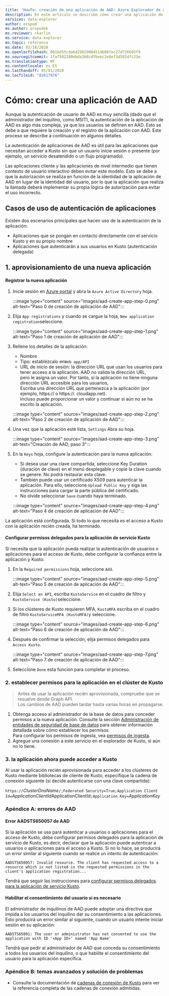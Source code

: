 ```yaml
---
title: 'HowTo: creación de una aplicación de AAD: Azure Explorador de datos | Microsoft Docs'
description: En este artículo se describe cómo crear una aplicación de AAD en Azure Explorador de datos.
services: data-explorer
author: orspod
ms.author: orspodek
ms.reviewer: rkarlin
ms.service: data-explorer
ms.topic: reference
ms.date: 03/18/2020
ms.openlocfilehash: 0816d55cda6d29820084514b0bfec27d726693f9
ms.sourcegitcommit: 1faf502280ebda268cdfbeec2e8ef3d582dfc23e
ms.translationtype: MT
ms.contentlocale: es-ES
ms.lasthandoff: 05/01/2020
ms.locfileid: "82617976"
---
```

# <a name="howto-creating-an-aad-application"></a>Cómo: crear una aplicación de AAD

Aunque la autenticación de usuario de AAD es muy sencilla (dado que el administrador del inquilino, como MSIT), la autenticación de la aplicación de AAD es algo más compleja, ya que los usuarios se definen en AAD. Esto se debe a que requiere la creación y el registro de la aplicación con AAD. Este proceso se describe a continuación en algunos detalles.

La autenticación de aplicaciones de AAD es útil para las aplicaciones que necesitan acceder a Kusto sin que un usuario inicie sesión o presente (por ejemplo, un servicio desatendido o un flujo programado).

Las aplicaciones cliente y las aplicaciones de nivel intermedio que tienen contexto de usuario interactivo deben evitar este modelo. Esto se debe a que la autorización se realiza en función de la identidad de la aplicación de AAD en lugar de la identidad del usuario, por lo que la aplicación que realiza la llamada deberá implementar su propia lógica de autorización para evitar el uso incorrecto.

## <a name="application-authentication-use-cases"></a>Casos de uso de autenticación de aplicaciones

Existen dos escenarios principales que hacen uso de la autenticación de la aplicación:
* Aplicaciones que se pongan en contacto directamente con el servicio Kusto y en su propio nombre
* Aplicaciones que autenticarán a sus usuarios en Kusto (autenticación delegada)

## <a name="1-provisioning-a-new-application"></a>1. aprovisionamiento de una nueva aplicación

#### <a name="register-the-new-application"></a>Registrar la nueva aplicación

1. Inicie sesión en [Azure portal](https://portal.azure.com) y abra la `Azure Active Directory` hoja.

    :::image type="content" source="images/aad-create-app-step-0.png" alt-text="Paso 0 de creación de aplicación de AAD":::

1. Elija `App registrations` y cuando se cargue la hoja, `New application registration`seleccione.

    :::image type="content" source="images/aad-create-app-step-1.png" alt-text="Paso 1 de creación de aplicación de AAD":::

1. Rellene los detalles de la aplicación:
    * Nombre
    * Tipo: establézcalo en`Web app/API`
    * URL de inicio de sesión: la dirección URL que usan los usuarios para tener acceso a la aplicación. AAD no valida la dirección URL,<br>
        pero le asigna un valor. Por tanto, si la aplicación no tiene ninguna dirección URL accesible para los usuarios,<br>
        Escriba una dirección URL que pertenezca a la aplicación (por ejemplo, https://<APP-CNAME> o https://<CLOUD-SERVICE-NAME>. cloudapp.net).<br>
        Incluso puede proporcionar un valor y continuar si aún no se ha escrito la aplicación.

    
    :::image type="content" source="images/aad-create-app-step-2.png" alt-text="Paso 2 de creación de aplicación de AAD":::

1. Una vez que la aplicación esté lista, `Settings` Abra su hoja.

    :::image type="content" source="images/aad-create-app-step-3.png" alt-text="Creación de AAD, paso 3":::

1. En la `Keys` hoja, configure la autenticación para la nueva aplicación:
    * Si desea usar una clave compartida, seleccione Key Duration (duración de clave) en el menú desplegable y copie la clave cuando se genere.
        No podrá restaurar esta clave.
    * También puede usar un certificado X509 para autenticar la aplicación.
        Para ello, seleccione `Upload Public Key` y siga las instrucciones para cargar la parte pública del certificado.
    * No olvide seleccionar `Save` cuando haya terminado.

    :::image type="content" source="images/aad-create-app-step-4.png" alt-text="Paso 4 de creación de aplicación de AAD":::

La aplicación está configurada. Si todo lo que necesita es el acceso a Kusto con la aplicación recién creada, ha terminado.

#### <a name="set-up-delegated-permissions-for-kusto-service-application"></a>Configurar permisos delegados para la aplicación de servicio Kusto

Si necesita que la aplicación pueda realizar la autenticación de usuarios o aplicaciones para el acceso de Kusto, debe configurar la confianza entre la aplicación y Kusto:

1. En la `Required permissions` hoja, seleccione `Add`.

    :::image type="content" source="images/aad-create-app-step-5.png" alt-text="Paso 5 de creación de aplicación de AAD":::
   
1. Elija `Select an API`, escriba `KustoService` en el cuadro de filtro y `KustoService (Kusto)`seleccione.
1. Si los clústeres de Kusto requieren MFA, `KustoMFA` escriba en el cuadro de filtro `KustoServiceMFA (KustoMFA)`y seleccione.

    :::image type="content" source="images/aad-create-app-step-6.png" alt-text="Paso 6 de creación de aplicación de AAD":::

1. Después de confirmar la selección, elija permisos delegados para `Access Kusto`.

   :::image type="content" source="images/aad-create-app-step-7.png" alt-text="Paso 7 de creación de aplicación de AAD":::

1. Seleccione `Done` esta función para completar el proceso.


### <a name="2-set-permissions-to-the-application-on-kusto-cluster"></a>2. establecer permisos para la aplicación en el clúster de Kusto

> Antes de usar la aplicación recién aprovisionada, compruebe que se resuelve desde Graph API.<br>
    Los cambios de AAD pueden tardar hasta varias horas en propagarse.

1. Obtenga acceso al administrador de la base de datos para conceder permisos a la nueva aplicación.
Consulte la sección [Administración de entidades de seguridad de base de datos](../security-roles.md) para obtener información detallada sobre cómo establecer los permisos.<br>
Para configurar los permisos de ingesta, vea [permisos de ingesta](../../api/netfx/kusto-ingest-client-permissions.md).
1. Agregue una conexión a este servicio en el explorador de Kusto, si aún no lo tiene.

### <a name="3-application-can-now-access-kusto"></a>3. la aplicación ahora puede acceder a Kusto

Al usar la aplicación recién aprovisionada para acceder a los clústeres de Kusto mediante bibliotecas de cliente de Kusto, especifique la cadena de conexión siguiente (si decide autenticarse con una clave compartida):

`https://`*ClusterDnsName*`/;Federated Security=True;Application Client Id=`*ApplicationClientId*ApplicationClientId`;Application Key=`*ApplicationKey*


### <a name="appendix-a-aad-errors"></a>Apéndice A: errores de AAD

#### <a name="aad-error-aadsts650057"></a>Error AADSTS650057 de AAD

Si la aplicación se usa para autenticar a usuarios o aplicaciones para el acceso de Kusto, debe configurar permisos delegados para la aplicación de servicio de Kusto, es decir, declarar que la aplicación puede autenticar a usuarios o aplicaciones para el acceso a Kusto.
Si no lo hace, se producirá un error similar al siguiente cuando se realice un intento de autenticación:

`AADSTS650057: Invalid resource. The client has requested access to a resource which is not listed in the requested permissions in the client's application registration...`

Tendrá que seguir las instrucciones para [configurar permisos delegados para la aplicación de servicio Kusto](#set-up-delegated-permissions-for-kusto-service-application).

#### <a name="enable-user-consent-if-needed"></a>Habilitar el consentimiento del usuario si es necesario

El administrador de inquilinos de AAD puede adoptar una directiva que impida a los usuarios del inquilino dar su consentimiento a las aplicaciones. Esto producirá un error similar al siguiente, cuando un usuario intente iniciar sesión en su aplicación:

`AADSTS65001: The user or administrator has not consented to use the application with ID '<App ID>' named 'App Name'`

Tendrá que pedir al administrador de AAD que conceda su consentimiento a todos los usuarios del inquilino, o que habilite el consentimiento del usuario para la aplicación específica.

### <a name="appendix-b-advanced-topics-and-troubleshooting"></a>Apéndice B: temas avanzados y solución de problemas

* Consulte la documentación de [cadenas de conexión de Kusto](../../api/connection-strings/kusto.md) para ver la referencia completa de las cadenas de conexión admitidas.
